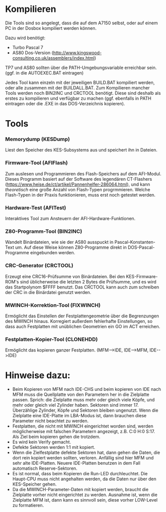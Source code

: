 # Kompilieren

Die Tools sind so angelegt, dass die auf dem A7150 selbst, oder auf einem PC in der Dosbox kompiliert werden können.

Dazu wird benötigt:
+ Turbo Pascal 7
+ AS80 Dos-Version (http://www.kingswood-consulting.co.uk/assemblers/index.html)

TP7 und AS80 sollten über die PATH-Umgebungsvariable erreichbar sein. (ggf. in die AUTOEXEC.BAT eintragen)

Jedes Tool kann einzeln mit der jeweiligen BUILD.BAT kompiliert werden, oder alle zusammen mit der BUILDALL.BAT. Zum Kompilieren mancher Tools werden noch BIN2INC und CRCTOOL benötigt. Diese sind deshalb als erstes zu kompilieren und verfügbar zu machen (ggf. ebenfalls in PATH eintragen oder die .EXE in das DOS-Verzeichnis kopieren).

# Tools
### Memorydump (KESDump)
Liest den Speicher des KES-Subsystems aus und speichert ihn in Dateien.

### Firmware-Tool (AFIFlash)
Zum auslesen und Programmieren des Flash-Speichers auf dem AFI-Modul. Dieses Programm basiert auf der Software des legendären CT-Flashers (https://www.heise.de/ct/artikel/Pannenhelfer-286064.html), und kann *theoretisch* eine große Anzahl von Flash-Typen progrmmieren. Welche Flash-Typen in der Praxis funktionieren, muss erst noch getestet werden.

### Hardware-Test (AFITest)
Interaktives Tool zum Ansteuern der AFI-Hardware-Funktionen.

### Z80-Programm-Tool (BIN2INC)
Wandelt Binärdateien, wie sie der AS80 ausspuckt in Pascal-Konstanten-Text um. Auf diese Weise können Z80-Programme direkt in DOS-Pascal-Programme eingebunden werden.

### CRC-Generator (CRCTOOL)
Erzeugt eine CRC16-Prüfsumme von Binärdateien. Bei den KES-Firmware-ROM's sind üblicherweise die letzten 2 Bytes die Prüfsumme, und es wird das Startpolynom $FFFF benutzt. Das CRCTOOL kann auch zum schreiben der CRC in die Binärdatei genutzt werden.

### MWINCH-Korrektion-Tool (FIXWINCH)
Ermöglicht das Einstellen der Festplattengeometrie über die Begrenzungen des MWINCH hinaus. Korregiert außerdem fehlerhafte Einstellungen, so dass auch Festplatten mit unüblichen Geometrien ein GO im ACT erreichen.

### Festplatten-Kopier-Tool (CLONEHDD)
Ermöglicht das kopieren ganzer Festplatten. (MFM-->IDE, IDE-->MFM, IDE-->IDE)
# Hinweise dazu:
+ Beim Kopieren von MFM nach IDE-CHS und beim kopieren von IDE nach MFM muss die Quellplatte von den Parametern her in die Zielplatte passen. Sprich: die Zielplatte muss mehr oder gleich viele Köpfe, und mehr oder gleich viel Zylinder haben. Sektoren sind immer 17. Überzählige Zylinder, Köpfe und Sektoren bleiben ungenutzt. Wenn die Zielplatte eine IDE-Platte im LBA-Modus ist, dann brauchen diese Parameter nicht beachtet zu werden.
+ Festplatten, die nicht mit MWINCH eingerichtet worden sind, werden möglicherweise mit falschen Parametern angezeigt, z.B. C:0 H:0 S:17. Als Ziel beim kopieren gehen die trotzdem.
+ Es wird kein Verify gemacht. 
+ Defekte Sektoren werden 1:1 mit kopiert. 
+ Wenn die Zielfestplatte defekte Sektoren hat, dann gehen die Daten, die dort rein kopiert werden sollten, verloren. Anfällig sind hier MFM und sehr alte IDE-Platten. Neuere IDE-Platten benutzen in dem Fall automatisch Reserve-Sektoren.
+ Es ist normal, dass beim Kopieren die Run-LED durchleuchtet. Die Haupt-CPU muss nicht angehalten werden, da die Daten nur über den KES-Speicher gehen.
+ Da die MWINCH-Parameter-Daten mit kopiert werden, braucht die Zielplatte vorher nicht eingerichtet zu werden. Ausnahme ist, wenn die Zielplatte MFM ist, dann kann es sinnvoll sein, diese vorher LOW-Level zu formatieren.
